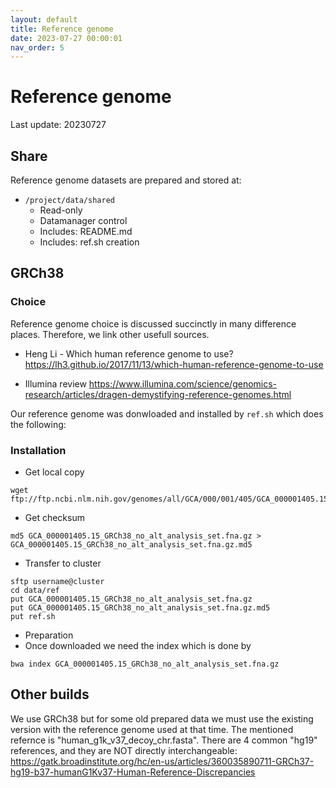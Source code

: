 ```yaml
---
layout: default
title: Reference genome
date: 2023-07-27 00:00:01
nav_order: 5
---
```


# Reference genome
Last update: 20230727


## Share

Reference genome datasets are prepared and stored at:
* `/project/data/shared`
    * Read-only
    * Datamanager control
    * Includes: README.md
    * Includes: ref.sh creation

## GRCh38
### Choice

Reference genome choice is discussed succinctly in many difference places.
Therefore, we link other usefull sources.

* Heng Li - Which human reference genome to use?
<https://lh3.github.io/2017/11/13/which-human-reference-genome-to-use>

* Illumina review
<https://www.illumina.com/science/genomics-research/articles/dragen-demystifying-reference-genomes.html>

Our reference genome was donwloaded and installed by `ref.sh` which does the following:

### Installation
* Get local copy
```
wget ftp://ftp.ncbi.nlm.nih.gov/genomes/all/GCA/000/001/405/GCA_000001405.15_GRCh38/seqs_for_alignment_pipelines.ucsc_ids/GCA_000001405.15_GRCh38_no_alt_analysis_set.fna.gz`
```

* Get checksum
```
md5 GCA_000001405.15_GRCh38_no_alt_analysis_set.fna.gz > GCA_000001405.15_GRCh38_no_alt_analysis_set.fna.gz.md5
```

* Transfer to cluster
```
sftp username@cluster
cd data/ref
put GCA_000001405.15_GRCh38_no_alt_analysis_set.fna.gz
put GCA_000001405.15_GRCh38_no_alt_analysis_set.fna.gz.md5
put ref.sh
```

* Preparation
* Once downloaded we need the index which is done by
```
bwa index GCA_000001405.15_GRCh38_no_alt_analysis_set.fna.gz
```

## Other builds
We use GRCh38 but for some old prepared data we must use the existing version with the reference genome used at that time.
The mentioned refernce is "human_g1k_v37_decoy_chr.fasta".
There are 4 common "hg19" references, and they are NOT directly interchangeable:
<https://gatk.broadinstitute.org/hc/en-us/articles/360035890711-GRCh37-hg19-b37-humanG1Kv37-Human-Reference-Discrepancies>
